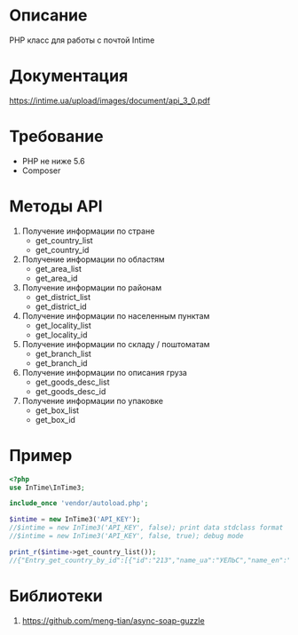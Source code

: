 # Описание

PHP класс для работы с почтой Intime

# Документация 

https://intime.ua/upload/images/document/api_3_0.pdf

# Требование

* PHP не ниже 5.6
* Composer

# Методы API

1. Получение информации по стране  
	* get_country_list
	* get_country_id
2. Получение информации по областям
	* get_area_list
	* get_area_id
3. Получение информации по районам
	* get_district_list
	* get_district_id
4. Получение информации по населенным пунктам
	* get_locality_list
	* get_locality_id
5. Получение информации по складу / поштоматам
	* get_branch_list
	* get_branch_id
6. Получение информации по описания груза
	* get_goods_desc_list
	* get_goods_desc_id
7. Получение информации по упаковке
	* get_box_list
	* get_box_id

# Пример
```php
<?php
use InTime\InTime3;

include_once 'vendor/autoload.php';

$intime = new InTime3('API_KEY');
//$intime = new InTime3('API_KEY', false); print data stdclass format 
//$intime = new InTime3('API_KEY', false, true); debug mode

print_r($intime->get_country_list());
//{"Entry_get_country_by_id":[{"id":"213","name_ua":"УЕЛЬС","name_en":"WALES","name_ru":"УЭЛЬС","short_name_ua":"УЕЛЬС","short_name_en":"WALES","short_name_ru":"УЭЛЬС","code":"000000213","last_change":"2017-08-30T21:04:00.000+03:00","status":"1"},{"id":"214","name_ua":"УЗБЕКИСТАН","name_en":"UZBEKISTAN","name_ru":"УЗБЕКИСТАН","short_name_ua":"УЗБЕКИСТАН","short_name_en":"UZBEKISTAN","short_name_ru":"УЗБЕКИСТАН","code":"000000214","last_change":"2017-05-11T21:10:00.000+03:00","status":"1"}
```

# Библиотеки
1. https://github.com/meng-tian/async-soap-guzzle